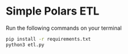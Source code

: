 # Simple Polars ETL

Run the following commands on your terminal

```bash
pip install -r requirements.txt
python3 etl.py
```
